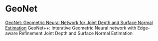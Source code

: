 # GeoNet
[GeoNet: Geometric Neural Network for Joint Depth and Surface Normal Estimation](http://openaccess.thecvf.com/content_cvpr_2018/papers/Qi_GeoNet_Geometric_Neural_CVPR_2018_paper.pdf)
GeoNet++: Interative Geometric Neural network with Edge-aware Refinement Joint Depth and Surface Normal Estimation
